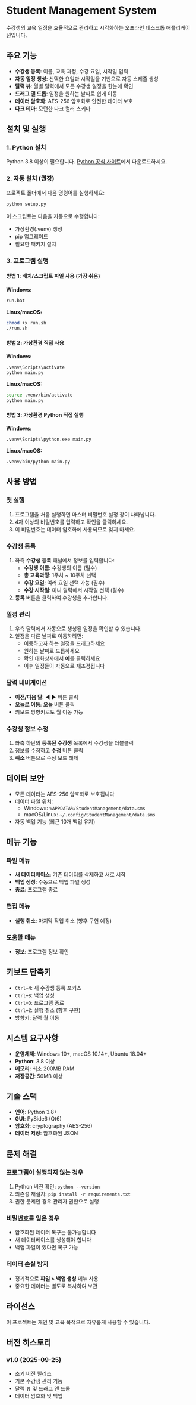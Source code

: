 # Student Management System

수강생의 교육 일정을 효율적으로 관리하고 시각화하는 오프라인 데스크톱 애플리케이션입니다.

## 주요 기능

- **수강생 등록**: 이름, 교육 과정, 수강 요일, 시작일 입력
- **자동 일정 생성**: 선택한 요일과 시작일을 기반으로 자동 스케줄 생성
- **달력 뷰**: 월별 달력에서 모든 수강생 일정을 한눈에 확인
- **드래그 앤 드롭**: 일정을 원하는 날짜로 쉽게 이동
- **데이터 암호화**: AES-256 암호화로 안전한 데이터 보호
- **다크 테마**: 모던한 다크 컬러 스키마

## 설치 및 실행

### 1. Python 설치
Python 3.8 이상이 필요합니다. [Python 공식 사이트](https://python.org)에서 다운로드하세요.

### 2. 자동 설치 (권장)
프로젝트 폴더에서 다음 명령어를 실행하세요:

```bash
python setup.py
```

이 스크립트는 다음을 자동으로 수행합니다:
- 가상환경(.venv) 생성
- pip 업그레이드
- 필요한 패키지 설치

### 3. 프로그램 실행

#### 방법 1: 배치/스크립트 파일 사용 (가장 쉬움)
**Windows:**
```bash
run.bat
```

**Linux/macOS:**
```bash
chmod +x run.sh
./run.sh
```

#### 방법 2: 가상환경 직접 사용
**Windows:**
```bash
.venv\Scripts\activate
python main.py
```

**Linux/macOS:**
```bash
source .venv/bin/activate
python main.py
```

#### 방법 3: 가상환경 Python 직접 실행
**Windows:**
```bash
.venv\Scripts\python.exe main.py
```

**Linux/macOS:**
```bash
.venv/bin/python main.py
```

## 사용 방법

### 첫 실행
1. 프로그램을 처음 실행하면 마스터 비밀번호 설정 창이 나타납니다.
2. 4자 이상의 비밀번호를 입력하고 확인을 클릭하세요.
3. 이 비밀번호는 데이터 암호화에 사용되므로 잊지 마세요.

### 수강생 등록
1. 좌측 **수강생 등록** 패널에서 정보를 입력합니다:
   - **수강생 이름**: 수강생의 이름 (필수)
   - **총 교육과정**: 1주차 ~ 10주차 선택
   - **수강 요일**: 여러 요일 선택 가능 (필수)
   - **수강 시작일**: 미니 달력에서 시작일 선택 (필수)
2. **등록** 버튼을 클릭하여 수강생을 추가합니다.

### 일정 관리
1. 우측 달력에서 자동으로 생성된 일정을 확인할 수 있습니다.
2. 일정을 다른 날짜로 이동하려면:
   - 이동하고자 하는 일정을 드래그하세요
   - 원하는 날짜로 드롭하세요
   - 확인 대화상자에서 **예**를 클릭하세요
   - 이후 일정들이 자동으로 재조정됩니다

### 달력 네비게이션
- **이전/다음 달**: ◀ ▶ 버튼 클릭
- **오늘로 이동**: **오늘** 버튼 클릭
- 키보드 방향키로도 월 이동 가능

### 수강생 정보 수정
1. 좌측 하단의 **등록된 수강생** 목록에서 수강생을 더블클릭
2. 정보를 수정하고 **수정** 버튼 클릭
3. **취소** 버튼으로 수정 모드 해제

## 데이터 보안

- 모든 데이터는 AES-256 암호화로 보호됩니다
- 데이터 파일 위치:
  - Windows: `%APPDATA%/StudentManagement/data.sms`
  - macOS/Linux: `~/.config/StudentManagement/data.sms`
- 자동 백업 기능 (최근 10개 백업 유지)

## 메뉴 기능

### 파일 메뉴
- **새 데이터베이스**: 기존 데이터를 삭제하고 새로 시작
- **백업 생성**: 수동으로 백업 파일 생성
- **종료**: 프로그램 종료

### 편집 메뉴
- **실행 취소**: 마지막 작업 취소 (향후 구현 예정)

### 도움말 메뉴
- **정보**: 프로그램 정보 확인

## 키보드 단축키

- `Ctrl+N`: 새 수강생 등록 포커스
- `Ctrl+B`: 백업 생성
- `Ctrl+Q`: 프로그램 종료
- `Ctrl+Z`: 실행 취소 (향후 구현)
- 방향키: 달력 월 이동

## 시스템 요구사항

- **운영체제**: Windows 10+, macOS 10.14+, Ubuntu 18.04+
- **Python**: 3.8 이상
- **메모리**: 최소 200MB RAM
- **저장공간**: 50MB 이상

## 기술 스택

- **언어**: Python 3.8+
- **GUI**: PySide6 (Qt6)
- **암호화**: cryptography (AES-256)
- **데이터 저장**: 암호화된 JSON

## 문제 해결

### 프로그램이 실행되지 않는 경우
1. Python 버전 확인: `python --version`
2. 의존성 재설치: `pip install -r requirements.txt`
3. 권한 문제인 경우 관리자 권한으로 실행

### 비밀번호를 잊은 경우
- 암호화된 데이터 복구는 불가능합니다
- 새 데이터베이스를 생성해야 합니다
- 백업 파일이 있다면 복구 가능

### 데이터 손실 방지
- 정기적으로 **파일 > 백업 생성** 메뉴 사용
- 중요한 데이터는 별도로 복사하여 보관

## 라이선스

이 프로젝트는 개인 및 교육 목적으로 자유롭게 사용할 수 있습니다.

## 버전 히스토리

### v1.0 (2025-09-25)
- 초기 버전 릴리스
- 기본 수강생 관리 기능
- 달력 뷰 및 드래그 앤 드롭
- 데이터 암호화 및 백업